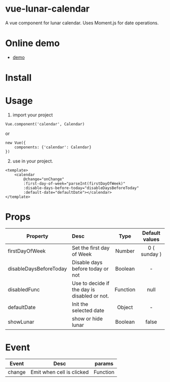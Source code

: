 # vue-lunar-calendar
A vue component for lunar calendar.
Uses Moment.js for date operations.

# Online demo
* [demo](https://kimwoohyun.github.io/vue-lunar-calendar/)

# Install

# Usage
1. import your project
```
Vue.component('calendar', Calendar)
```
or
```
new Vue({
	components: {'calendar': Calendar}
})
```

2. use in your project.
```
<template>
	<calendar
		@change="onChange"
    	:first-day-of-week="parseInt(firstDayOfWeek)"
    	:disable-days-before-today="disableDaysBeforeToday"
    	:default-date="defaultDate"></calendar>
</template>
```

# Props
| Property | Desc | Type | Default values |
| ---------- | :--------- | :----------: | :----------: |
| firstDayOfWeek    | Set the first day of Week       | Number       | 0 ( sunday )       |
| disableDaysBeforeToday    | Disable days before today or not       | Boolean       |  -      |
| disabledFunc    | Use to decide if the day is disabled or not.       | Function       | null       |
| defaultDate    | Init the selected date       | Object       | -       |
| showLunar    | show or hide lunar       | Boolean       | false       |

# Event
| Event | Desc | params |
| ---------- | :----------: | :----------: |
| change    | Emit when cell is clicked       | Function       |
